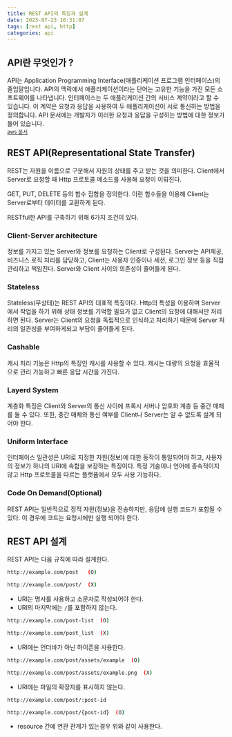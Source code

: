 ```yaml
---
title: REST API의 특징과 설계
date: 2023-07-23 16:31:07
tags: [rest api, http]
categories: api
---
```


## API란 무엇인가 ?

API는 Application Programming Interface(애플리케이션 프로그램 인터페이스)의 줄임말입니다. API의 맥락에서 애플리케이션이라는 단어는 고유한 기능을 가진 모든 소프트웨어를 나타냅니다. 인터페이스는 두 애플리케이션 간의 서비스 계약이라고 할 수 있습니다. 이 계약은 요청과 응답을 사용하여 두 애플리케이션이 서로 통신하는 방법을 정의합니다. API 문서에는 개발자가 이러한 요청과 응답을 구성하는 방법에 대한 정보가 들어 있습니다.  
<sub>[aws 문서](https://aws.amazon.com/ko/what-is/api/)<sub>

## REST API(Representational State Transfer)

REST는 자원을 이름으로 구분해서 자원의 상태를 주고 받는 것을 의미한다. Client에서 Server로 요청할 때 Http 프로토콜 메소드를 사용해 요청이 이뤄진다.

GET, PUT, DELETE 등의 함수 집합을 정의한다. 이런 함수들을 이용해 Client는 Server로부터 데이터를 교환하게 된다.

RESTful한 API를 구축하기 위해 6가지 조건이 있다.

### Client-Server architecture

정보를 가지고 있는 Server와 정보를 요청하는 Client로 구성된다. Server는 API제공, 비즈니스 로직 처리를 담당하고, Client는 사용자 인증이나 세션, 로그인 정보 등을 직접 관리하고 책임진다. Server와 Client 사이의 의존성이 줄어들게 된다.

### Stateless

Stateless(무상태)는 REST API의 대표적 특징이다. Http의 특성을 이용하며 Server에서 작업을 하기 위해 상태 정보를 기억할 필요가 없고 Client의 요청에 대해서만 처리하면 된다. Server는 Client의 요청을 독립적으로 인식하고 처리하기 때문에 Server 처리의 일관성을 부여하게되고 부담이 줄어들게 된다.

### Cashable

캐시 처리 기능은 Http의 특징인 캐시를 사용할 수 있다. 캐시는 대량의 요청을 효율적으로 관리 가능하고 빠른 응답 시간을 가진다.

### Layerd System

계층화 특징은 Client와 Server의 통신 사이에 프록시 서버나 암호화 계층 등 중간 매체를 둘 수 있다. 또한, 중간 매체와 통신 여부를 Client나 Server는 알 수 없도록 설계 되어야 한다.

### Uniform Interface

인터페이스 일관성은 URI로 지정한 자원(정보)에 대한 동작이 통일되어야 하고, 사용자의 정보가 하나의 URI에 속함을 보장하는 특징이다. 특정 기술이나 언어에 종속적이지 않고 Http 프로토콜을 따르는 플랫폼에서 모두 사용 가능하다.

### Code On Demand(Optional)

REST API는 일반적으로 정적 자원(정보)을 전송하지만, 응답에 실행 코드가 포함될 수 있다. 이 경우에 코드는 요청시에만 실행 되어야 한다.

## REST API 설계

REST API는 다음 규칙에 따라 설계한다.

```bash
http://example.com/post   (O)

http://example.com/post/  (X)
```

- URI는 명사를 사용하고 소문자로 작성되어야 한다.
- URI의 마지막에는 `/`를 포함하지 않는다.

```bash
http://example.com/post-list  (O)

http://example.com/post_list  (X)
```

- URI에는 언더바가 아닌 하이픈을 사용한다.

```bash
http://example.com/post/assets/example  (O)

http://example.com/post/assets/example.png  (X)
```

- URI에는 파일의 확장자를 표시하지 않는다.

```bash
http://example.com/post/:post-id

http://example.com/post/{post-id}  (O)
```

- resource 간에 연관 관계가 있는경우 위와 같이 사용한다.
